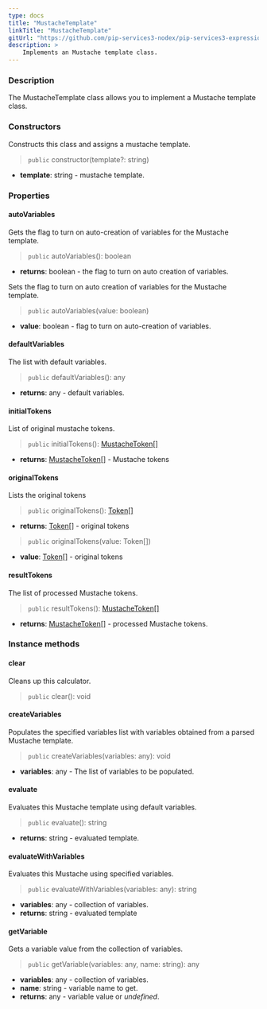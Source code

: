 ```yaml
---
type: docs
title: "MustacheTemplate"
linkTitle: "MustacheTemplate"
gitUrl: "https://github.com/pip-services3-nodex/pip-services3-expressions-nodex"
description: > 
    Implements an Mustache template class.
---
```


### Description

The MustacheTemplate class allows you to implement a Mustache template class.

### Constructors
Constructs this class and assigns a mustache template.

> `public` constructor(template?: string)

- **template**: string - mustache template.


### Properties

#### autoVariables
Gets the flag to turn on auto-creation of variables for the Mustache template.

> `public` autoVariables(): boolean

- **returns**: boolean - the flag to turn on auto creation of variables.

Sets the flag to turn on auto creation of variables for the Mustache template.

> `public` autoVariables(value: boolean)

- **value**: boolean - flag to turn on auto-creation of variables.

#### defaultVariables
The list with default variables.

> `public` defaultVariables(): any

- **returns**: any - default variables.

#### initialTokens
List of original mustache tokens.

> `public` initialTokens(): [MustacheToken[]](../parsers/mustache_token)

- **returns**: [MustacheToken[]](../parsers/mustache_token) - Mustache tokens

#### originalTokens
Lists the original tokens
> `public` originalTokens(): [Token[]](../../tokenizers/token)

- **returns**: [Token[]](../../tokenizers/token) - original tokens


> `public` originalTokens(value: Token[])

- **value**: [Token[]](../../tokenizers/token) - original tokens
#### resultTokens
The list of processed Mustache tokens.

> `public` resultTokens(): [MustacheToken[]](../parsers/mustache_token)

- **returns**: [MustacheToken[]](../parsers/mustache_token) - processed Mustache tokens.


### Instance methods


#### clear
Cleans up this calculator.

> `public` clear(): void

#### createVariables
Populates the specified variables list with variables obtained from a parsed Mustache template.

> `public` createVariables(variables: any): void

- **variables**: any - The list of variables to be populated.

#### evaluate
Evaluates this Mustache template using default variables.

> `public` evaluate(): string

- **returns**: string - evaluated template.

#### evaluateWithVariables
Evaluates this Mustache using specified variables.

> `public` evaluateWithVariables(variables: any): string

- **variables**: any - collection of variables.
- **returns**: string - evaluated template

#### getVariable
Gets a variable value from the collection of variables.

> `public` getVariable(variables: any, name: string): any

- **variables**: any - collection of variables.
- **name**: string - variable name to get.
- **returns**: any - variable value or *undefined*.

